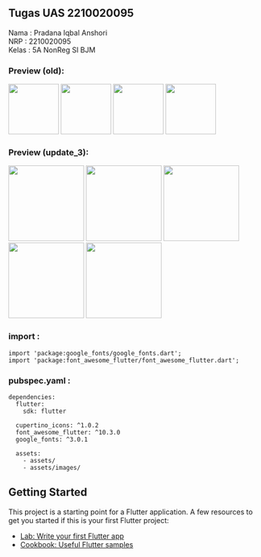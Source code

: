 ## Tugas UAS 2210020095
Nama : Pradana Iqbal Anshori</br>
NRP : 2210020095</br>
Kelas : 5A NonReg SI BJM</br>

### Preview (old):
<p>
<img src="https://user-images.githubusercontent.com/26644007/212778975-36bfac84-9273-4005-97e9-89137c898dd8.png" width="100" />
<img src="https://user-images.githubusercontent.com/26644007/212779016-f3bce673-5e45-4b41-8536-b0b03b778777.png" width="100" />
<img src="https://user-images.githubusercontent.com/26644007/212779013-c080d0c5-8e32-45f7-a8e8-13e7cabcc278.png" width="100" />
<img src="https://user-images.githubusercontent.com/26644007/212779005-ab8db604-4c3f-4e3e-8409-727948039bc8.png" width="100" />
</p>

### Preview (update_3):
<p>
<img src="https://user-images.githubusercontent.com/26644007/213218934-ca431b2d-4021-4aac-aecd-5bdad65d9b3e.png" width="150" />
<img src="https://user-images.githubusercontent.com/26644007/213218570-199c6eba-ed96-48e1-b9fe-67947becc7b3.png" width="150" />
<img src="https://user-images.githubusercontent.com/26644007/213218644-552bb8bd-ede2-4c66-8323-85e50904faed.png" width="150" />
<img src="https://user-images.githubusercontent.com/26644007/213218519-0cd07e2c-7764-40f0-835a-5bbab877e436.png" width="150" />
<img src="https://user-images.githubusercontent.com/26644007/213218685-9158262e-bc91-4732-a6a8-e8ccc835ac6a.png" width="150" />
</p>

### import :
```
import 'package:google_fonts/google_fonts.dart';
import 'package:font_awesome_flutter/font_awesome_flutter.dart';
```
### pubspec.yaml :
```
dependencies:
  flutter:
    sdk: flutter

  cupertino_icons: ^1.0.2
  font_awesome_flutter: ^10.3.0
  google_fonts: ^3.0.1
```
```
  assets:
    - assets/
    - assets/images/
```

## Getting Started

This project is a starting point for a Flutter application.
A few resources to get you started if this is your first Flutter project:
- [Lab: Write your first Flutter app](https://docs.flutter.dev/get-started/codelab)
- [Cookbook: Useful Flutter samples](https://docs.flutter.dev/cookbook)


